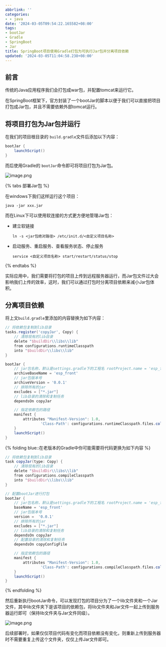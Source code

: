 ```yaml
---
abbrlink: ''
categories:
- - java
date: '2024-03-05T09:54:22.165582+08:00'
tags:
- bootJar
- Gradle
- SpringBoot
- Jar
title: SpringBoot项目使用Gradle打包为可执行Jar包并分离项目依赖
updated: '2024-03-05T11:04:58.238+08:00'
---
```

## 前言

传统的Java应用程序我们会打包成war包，并配置tomcat来运行它。

在SpringBoot框架下，官方封装了一个bootJar的脚本以便于我们可以直接把项目打包成Jar包，并且不需要依赖外部tomcat运行。

## 将项目打包为Jar包并运行

在我们的项目根目录的 `build.gradle`文件后添加以下内容：

```gradle
bootJar {
    launchScript()
}
```

而后使用Gradle的 `bootJar`命令即可将项目打包为Jar包。

![image.png](https://s2.loli.net/2024/03/05/KpOPzZvJxaHDfNQ.png)

{% tabs 部署Jar包 %}

<!-- tab windows下运行Jar包 -->

在windows下我们这样运行这个项目：

```shell
java -jar xxx.jar
```

<!-- endtab -->

<!-- tab Linux下运行Jar包 -->

而在Linux下可以使用软连接的方式更方便地管理Jar包：

- 建立软链接

  ```shell
  ln -s <jar包绝对路径> /etc/init.d/<自定义项目名称>
  ```
- 启动服务、重启服务、查看服务状态、停止服务

  ```shell
  service <自定义项目名称> start/restart/status/stop
  ```

<!-- endtab -->

{% endtabs %}

实际应用中，我们需要将打包的项目上传到远程服务器运行，而Jar包文件过大会影响我们上传的效率，这时，我们可以通过打包时分离项目依赖来减小Jar包体积。

## 分离项目依赖

将上文`build.gradle`里添加的内容替换为如下内容：

```gradle
// 将依赖包复制到lib目录
tasks.register('copyJar', Copy) {
    // 清除现有的lib目录
    delete "$buildDir\\libs\\lib"
    from configurations.runtimeClasspath
    into "$buildDir\\libs\\lib"
}

bootJar {
    // jar包名称，默认是settings.gradle下的工程名 rootProject.name = 'esp_front'
    archiveBaseName = 'esp_front'
    // jar包版本号
    archiveVersion = '0.0.1'
    // 排除所有的jar
    excludes = ["*.jar"]
    // lib目录的清除和复制任务
    dependsOn copyJar

    // 指定依赖包的路径
    manifest {
        attributes "Manifest-Version": 1.0,
                'Class-Path': configurations.runtimeClasspath.files.collect { "lib/$it.name" }.join(' ')
    }
    launchScript()
}
```

{% folding blue::在老版本的Gradle中你可能需要将代码更换为如下内容 %}

```gradle
// 将依赖包复制到lib目录
task copyJar(type: Copy) {
    // 清除现有的lib目录
    delete "$buildDir\\libs\\lib"
    from configurations.compileClasspath
    into "$buildDir\\libs\\lib"
}

// 配置bootJar进行打包
bootJar {
    // jar包名称，默认是settings.gradle下的工程名 rootProject.name = 'esp_front'
    baseName = 'esp_front'
    // jar包版本号
    version =  '0.0.1'
    // 排除所有的jar
    excludes = ["*.jar"]
    // lib目录的清除和复制任务
    dependsOn copyJar
    // 配置目录的清除和复制任务
    dependsOn copyConfigFile

    // 指定依赖包的路径
    manifest {
        attributes "Manifest-Version": 1.0,
                'Class-Path': configurations.compileClasspath.files.collect { "lib/$it.name" }.join(' ')
    }
    launchScript()
}
```

{% endfolding %}

然后重新执行bootJar命令，可以发现打包的项目分为了一个lib文件夹和一个Jar文件，其中lib文件夹下是该项目的依赖包，将lib文件夹和Jar文件一起上传到服务器运行即可（保持lib文件夹与Jar文件同级）。

![image.png](https://s2.loli.net/2024/03/05/flHBzd9nQT71YyD.png)

后续部署时，如果仅仅项目代码有变化而项目依赖没有变化，则重新上传到服务器时不需要重复上传这个文件夹，仅仅上传Jar文件即可。

